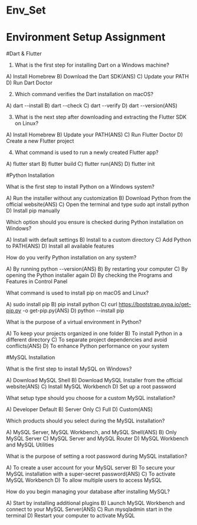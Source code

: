 # Env_Set

# Environment Setup Assignment

#Dart & Flutter

1. What is the first step for installing Dart on a Windows machine?

A) Install Homebrew
B) Download the Dart SDK(ANS)
C) Update your PATH
D) Run Dart Doctor


2. Which command verifies the Dart installation on macOS?

A) dart --install
B) dart --check
C) dart --verify
D) dart --version(ANS)


3. What is the next step after downloading and extracting the Flutter SDK on Linux?

A) Install Homebrew
B) Update your PATH(ANS)
C) Run Flutter Doctor
D) Create a new Flutter project


4. What command is used to run a newly created Flutter app?

A) flutter start
B) flutter build
C) flutter run(ANS)
D) flutter init


#Python Installation

What is the first step to install Python on a Windows system?

A) Run the installer without any customization
B) Download Python from the official website(ANS)
C) Open the terminal and type sudo apt install python
D) Install pip manually

Which option should you ensure is checked during Python installation on Windows?

A) Install with default settings
B) Install to a custom directory
C) Add Python to PATH(ANS)
D) Install all available features

How do you verify Python installation on any system?

A) By running python --version(ANS)
B) By restarting your computer
C) By opening the Python installer again
D) By checking the Programs and Features in Control Panel

What command is used to install pip on macOS and Linux?

A) sudo install pip
B) pip install python
C) curl https://bootstrap.pypa.io/get-pip.py -o get-pip.py(ANS)
D) python --install pip

What is the purpose of a virtual environment in Python?

A) To keep your projects organized in one folder
B) To install Python in a different directory
C) To separate project dependencies and avoid conflicts(ANS)
D) To enhance Python performance on your system

#MySQL Installation

What is the first step to install MySQL on Windows?

A) Download MySQL Shell
B) Download MySQL Installer from the official website(ANS)
C) Install MySQL Workbench
D) Set up a root password

What setup type should you choose for a custom MySQL installation?

A) Developer Default
B) Server Only
C) Full
D) Custom(ANS)

Which products should you select during the MySQL installation?

A) MySQL Server, MySQL Workbench, and MySQL Shell(ANS)
B) Only MySQL Server
C) MySQL Server and MySQL Router
D) MySQL Workbench and MySQL Utilities

What is the purpose of setting a root password during MySQL installation?

A) To create a user account for your MySQL server
B) To secure your MySQL installation with a super-secret password(ANS)
C) To activate MySQL Workbench
D) To allow multiple users to access MySQL

How do you begin managing your database after installing MySQL?

A) Start by installing additional plugins
B) Launch MySQL Workbench and connect to your MySQL Server(ANS)
C) Run mysqladmin start in the terminal
D) Restart your computer to activate MySQL

